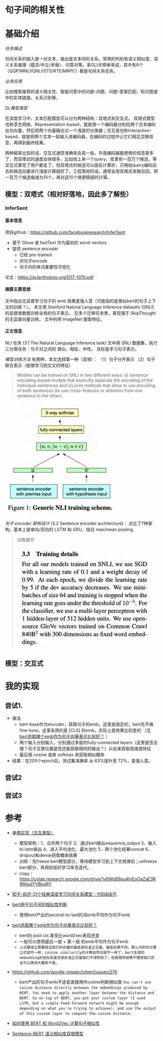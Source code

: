 
# 句子间的相关性

# 基础介绍
*任务描述*

句间关系的输入是一对文本，输出是文本间的关系。常用的判别有语义相似度、语义关系推理（蕴含/中立/矛盾）、问答对等，拿GLUE榜单来说，其中有6个（QQP/MNLI/QNLI/STS/RTE/MRPC）都是句间关系任务。

*业务应用*

比如搜索推荐的语义相关性、智能问答中的问题-问题、问题-答案匹配、知识图谱中的实体链接、关系识别等，

*DL模型类型*

在深度学习中，文本匹配模型可以分为两种结构：双塔式和交互式。 双塔式模型也称孪生网络、Representation-based，就是用一个编码器分别给两个文本编码出句向量，然后把两个向量融合过一个浅层的分类器；交互是也称Interaction-based，就是把两个文本一起输入进编码器，在编码的过程中让它们相互交换信息，再得到最终结果。

两种框架比较的话，交互式通常准确率会高一些，毕竟编码器能使用的信息更多了，而双塔式的速度会快很多，比如线上来一个query，库里有一百万个候选，等交互式算完了用户都走了，但双塔式的候选可以提前计算好，只用给query编码后去和候选向量进行浅层计算就好了。工程落地的话，通常会用双塔式来做召回，把一百万个候选缩减为10个，再对这10个做更精细的计算。

## 模型：双塔式（相对好落地，因此多了解些）

### InferSent

#### 基本信息

项目github：https://github.com/facebookresearch/InferSent
- 基于 Glove 或 fastText 作为最初的 word-vectors
- 提供 sentence encoder 
  - 已经 pre-trained 
  - 对句子encode 
  - 句子内的单词重要性可视化
  
论文：https://aclanthology.org/D17-1070.pdf

#### 摘要主要思想

文中指出无监督学习句子的 emb 效果差强人意（可能指的是类似bert的句子上下文的训练？）。
本文用  Stanford Natural Language Inference datasets (SNLI) 的监督类数据训练全局的句子表示，
在多个迁移任务里，表现强于 SkipThought 的无监督向量训练。
文中利用 ImageNet 提取特征。

#### 正文信息
 NLI 任务 (3.1 The Natural Language Inference task)
文中用 SNLI 数据集，执行三分类任务：句子对之间的 类似、相反、中性。
目标是学习句子表示。

*模型训练方法* 有两种，本文选择第一种（双塔）：
（1）句子分开表示 （2）句子联合表示（能够学习到交叉的特征）

> Models can be trained on SNLI in two different ways: (i) sentence encoding-based models that explicitly separate the encoding of the individual sentences and (ii) joint methods that allow to use encoding of both sentences (to use cross-features or attention from one sentence to the other).

![img.png](img_InferSent1_modelpic.png)

*句子 encoder 架构设计*  (3.2 Sentence encoder architecture)：
对比了7种架构，基本上是单向/双向的 LSTM 和 GRU，结合 max/mean pooling

> 训练细节
>
> ![img.png](img_InferSent1_traindetails.png)

## 模型：交互式




# 我的实现

## 尝试1. 
- 做法
    - bert-base作为encoder，获取句子的emb。这里是固定的，bert先不做fine-tune。这里采用的是 [CLS] 的emb，实际上是效果比较差的
      （见 [bert选取哪个emb作为句子向量表示比较好？](https://blog.csdn.net/u012526436/article/details/115736907) ）
    - 两个输入分别输入，分别通过多层的fully-connected layers（这里是否合理？句子互换位置是否还能获取相同的输出？）以此来获取高维度特征
    - 最后用 cosine 或者 softmax 来获取相似概率
- 结果：在200个epoch后，测试集准确率 从 63%提升至 72%，差强人意。

## 尝试2


## 尝试3





# 参考
- [单塔实现（交互类型）](https://colab.research.google.com/github/karm216/Fastpages-Notebooks/blob/master/_notebooks/2021-04-18-Quora%20Questions%20Pairs.ipynb#scrollTo=OPYy3UMICQN_)
  - 模型架构：1、合并两个句子 2、通过bert输出sequence_output 3、输入bi-lstm输出 4、进入平均池化、最大池化 5、两个池化结果concat 6、dropout和dense获取概率结果
  - 训练：先freeze bert模型部分，等待模型学习到上下文规律后；unfreeze bert部分，再用较低的学习率去迭代。
  - copy：https://colab.research.google.com/drive/1v6WpB9pu4lnEoOaZaE3R9MquIYVBppRY

- [知乎-综述-21个经典深度学习句间关系模型｜代码&技巧](https://zhuanlan.zhihu.com/p/357864974)
- [bert用于句子间的相似性判断](https://mccormickml.com/2019/05/14/BERT-word-embeddings-tutorial/#32-understanding-the-output)
    - 使用bert产出的second-to-last的词emb平均作为句子emb
- [bert选取哪个emb作为句子向量表示比较好？](https://blog.csdn.net/u012526436/article/details/115736907)
    - bert的 pool cls 甚至比word2vec表现还差
    - 一般可以使用最后一层 + 第一层 的emb平均作为句子emb
    - `上式要成立需要保证我们的向量的基底是标准正交基，基底如果不同，那么內积的计算公式就不一样，cosine similarity的计算自然也就不一样了，bert生成的embedding的坐标系是否是标准正交基我们不得而知了，但是既然效果不理想我们完全可以猜测大概率不是。`

- https://github.com/google-research/bert/issues/276
    - bert产出的句子emb不适宜直接用作cosine判断相似度
    `You can't use cosine distance directly between the embeddings produced by BERT. You need to apply another layer between the distance and BERT.
So on top of BERT, you put your custom layer (I used LSTM, but a simple Feed Forward network might be enough depending on what you're trying to achieve), and use the output of this custom layer to compute the cosine distance.`
- [如何使用 BERT 和 Word2Vec 计算句子相似性](https://geek.digiasset.org/pages/nlp/nlpinfo/using-similarity-sentence-bert-word2vec-_21Apr13202631442339/)
- [Sentence-BERT 语义相似度双塔模型](https://blog.csdn.net/weixin_42327752/article/details/124147253)
